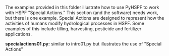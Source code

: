 The examples provided in this folder illustrate how to use PyHSPF to work with HSPF "Special Actions." This section (and the software) needs work, but there is one example. Special Actions are designed to represent how the activities of humans modify hydrological processes in HSPF. Some examples of this include tilling, harvesting, pesticide and fertilizer applications.

**specialactions01.py:** similar to intro01.py but illustrates the use of "Special Actions"

